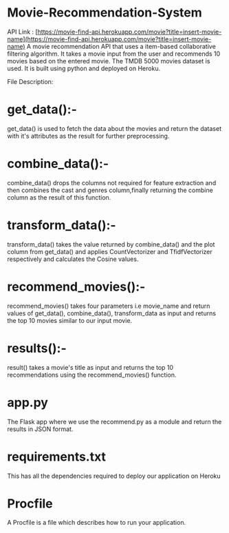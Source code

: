 # Movie-Recommendation-System

API Link : [https://movie-find-api.herokuapp.com/movie?title=insert-movie-name](https://movie-find-api.herokuapp.com/movie?title=insert-movie-name)
A movie recommendation API that uses a item-based collaborative filtering algorithm. It takes a movie input from the user and recommends 10 movies based on the entered movie. 
The TMDB 5000 movies dataset is used. It is built using python and deployed on Heroku.


File Description:

# get_data():-
get_data() is used to fetch the data about the movies and return the dataset with it's attributes as the result for further preprocessing.
# combine_data():-
combine_data() drops the columns not required for feature extraction and then combines the cast and genres column,finally returning the combine column as the result of this function.
# transform_data():-
transform_data() takes the value returned by combine_data() and the plot column from get_data() and applies CountVectorizer and TfidfVectorizer respectively and calculates the Cosine values.
# recommend_movies():-
recommend_movies() takes four parameters i.e movie_name and return values of get_data(), combine_data(), transform_data as input and returns the top 10 movies similar to our input movie.
# results():-
result() takes a movie's title as input and returns the top 10 recommendations using the recommend_movies() function.
# app.py
The Flask app where we use the recommend.py as a module and return the results in JSON format.
# requirements.txt
This has all the dependencies required to deploy our application on Heroku
# Procfile
A Procfile is a file which describes how to run your application.
